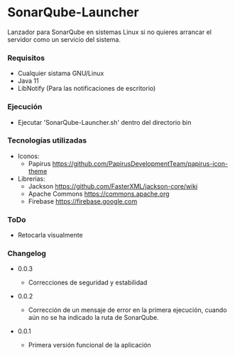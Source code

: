 # SonarQube-Launcher #

Lanzador para SonarQube en sistemas Linux si no quieres arrancar el servidor como un servicio del sistema.

### Requisitos ###

* Cualquier sistama GNU/Linux
* Java 11
* LibNotify (Para las notificaciones de escritorio)

### Ejecución ###

* Ejecutar 'SonarQube-Launcher.sh' dentro del directorio bin

### Tecnologías utilizadas ###

* Iconos: 
    * Papirus https://github.com/PapirusDevelopmentTeam/papirus-icon-theme
* Librerias:
    * Jackson https://github.com/FasterXML/jackson-core/wiki
    * Apache Commons https://commons.apache.org
    * Firebase https://firebase.google.com
    
### ToDo ###

* Retocarla visualmente

### Changelog ###

* 0.0.3

    * Correcciones de seguridad y estabilidad

* 0.0.2

    * Corrección de un mensaje de error en la primera ejecución, cuando aún no se ha indicado la ruta de SonarQube.

* 0.0.1

    * Primera versión funcional de la aplicación
